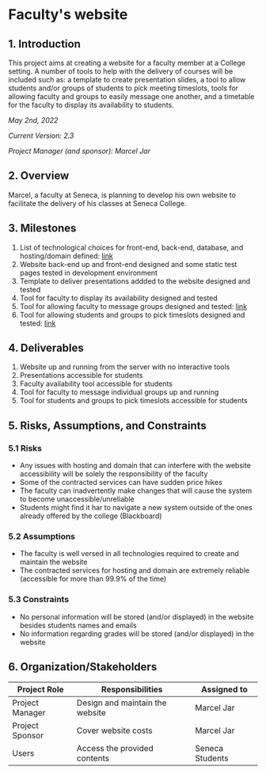 # Faculty's website

## 1. Introduction

This project aims at creating a website for a faculty member at a College setting. A number of tools to help with the delivery of courses will be included such as: a template to create presentation slides, a tool to allow students and/or groups of students to pick meeting timeslots, tools for allowing faculty and groups to easily message one another, and a timetable for the faculty to display its availability to students.

*May 2nd, 2022*

*Current Version: 2.3*

*Project Manager (and sponsor): Marcel Jar*

## 2. Overview

Marcel, a faculty at Seneca, is planning to develop his own website to facilitate the delivery of his classes at Seneca College.

<!-- ### 2.1 Objectives

A website designed for faculty delivering courses at a College setting will be up and running prior to the beginning of the Fall terms with tools for delivering presentations, displaying the faculty's availability, as well as to allow students and groups to pick meeting timeslots. -->

## 3. Milestones

1. List of technological choices for front-end, back-end, database, and hosting/domain defined: [link](https://github.com/CAPSTONE-2022-2023/Group_00/blob/main/technical_details.md)
2. Website back-end up and front-end designed and some static test pages tested in development environment
3. Template to deliver presentations addded to the website designed and tested
4. Tool for faculty to display its availability designed and tested
5. Tool for allowing faculty to message groups designed and tested: [link](https://github.com/CAPSTONE-2022-2023/Group_00/blob/main/use_cases/group_messaging.md)
6. Tool for allowing students and groups to pick timeslots designed and tested: [link](https://github.com/CAPSTONE-2022-2023/Group_00/blob/main/use_cases/picking_timeslot.md)

## 4. Deliverables

1. Website up and running from the server with no interactive tools
2. Presentations accessible for students
3. Faculty availability tool accessible for students
4. Tool for faculty to message individual groups up and running
5. Tool for students and groups to pick timeslots accessible for students

## 5. Risks, Assumptions, and Constraints

### 5.1 Risks

- Any issues with hosting and domain that can interfere with the website accessibility will be solely the responsibility of the faculty
- Some of the contracted services can have sudden price hikes
- The faculty can inadvertently make changes that will cause the system to become unaccessible/unreliable
- Students might find it har to navigate a new system outside of the ones already offered by the college (Blackboard)

### 5.2 Assumptions

- The faculty is well versed in all technologies required to create and maintain the website
- The contracted services for hosting and domain are extremely reliable (accessible for more than 99.9% of the time)

### 5.3 Constraints

- No personal information will be stored (and/or displayed) in the website besides students names and emails
- No information regarding grades will be stored (and/or displayed) in the website

## 6. Organization/Stakeholders

| Project Role | Responsibilities | Assigned to |
| ----------- | ----------- | ----------- |
| Project Manager | Design and maintain the website| Marcel Jar|
| Project Sponsor | Cover website costs | Marcel Jar|
| Users | Access the provided contents  | Seneca Students|
